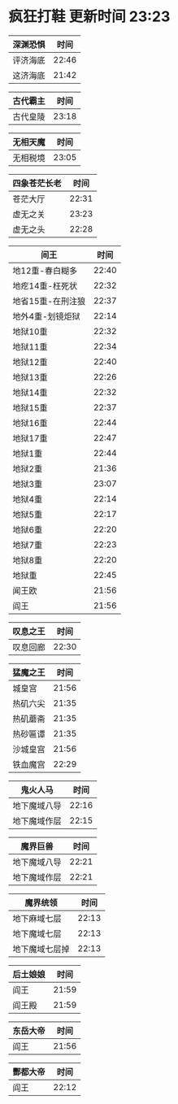# 疯狂打鞋 更新时间 23:23

| 深渊恐惧   | 时间    |
|--------|-------|
| 评济海底 | 22:46 |
| 这济海底 | 21:42 |

| 古代霸主   | 时间    |
|--------|-------|
| 古代皇陵 | 23:18 |

| 无相天魔   | 时间    |
|--------|-------|
| 无相税境 | 23:05 |

| 四象苍茫长老   | 时间    |
|--------|-------|
| 苍茫大厅 | 22:31 |
| 虚无之关 | 23:23 |
| 虚无之头 | 22:28 |

| 间王   | 时间    |
|--------|-------|
| 地12重-春白糊多 | 22:40 |
| 地疙14重-枉死状 | 22:32 |
| 地省15重-在刑注狼 | 22:37 |
| 地外4重-划镜炬狱 | 22:14 |
| 地狱10重 | 22:32 |
| 地狱11重 | 22:34 |
| 地狱12重 | 22:40 |
| 地狱13重 | 22:26 |
| 地狱14重 | 22:32 |
| 地狱15重 | 22:37 |
| 地狱16重 | 22:44 |
| 地狱17重 | 22:47 |
| 地狱1重 | 22:44 |
| 地狱2重 | 21:36 |
| 地狱3重 | 23:07 |
| 地狱4重 | 22:14 |
| 地狱5重 | 22:17 |
| 地狱6重 | 22:20 |
| 地狱7重 | 22:23 |
| 地狱8重 | 22:20 |
| 地狱重 | 22:45 |
| 闻王欧 | 21:56 |
| 阎王 | 21:56 |

| 叹息之王   | 时间    |
|--------|-------|
| 叹息回廊 | 22:30 |

| 猛魔之王   | 时间    |
|--------|-------|
| 城皇宫 | 21:56 |
| 热矶六尖 | 21:35 |
| 热矶蘑斋 | 21:35 |
| 热砂匾谭 | 21:35 |
| 沙城皇宫 | 21:56 |
| 铁血魔宫 | 22:29 |

| 鬼火人马   | 时间    |
|--------|-------|
| 地下魔域八导 | 22:16 |
| 地下魔域作层 | 22:15 |

| 魔界巨兽   | 时间    |
|--------|-------|
| 地下魔域八导 | 22:21 |
| 地下魔域作层 | 22:21 |

| 魔界统领   | 时间    |
|--------|-------|
| 地下麻域七层 | 22:13 |
| 地下魔域七层 | 22:13 |
| 地下魔域七层掉 | 22:13 |

| 后土娘娘   | 时间    |
|--------|-------|
| 阎王 | 21:59 |
| 阎王殿 | 21:59 |

| 东岳大帝   | 时间    |
|--------|-------|
| 阎王 | 21:56 |

| 酆都大帝   | 时间    |
|--------|-------|
| 阎王 | 22:12 |